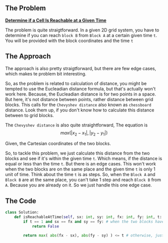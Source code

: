 ## The Problem
**[Determine if a Cell Is Reachable at a Given Time](https://leetcode.com/problems/determine-if-a-cell-is-reachable-at-a-given-time/description/?envType=daily-question&envId=2023-11-08)**

The problem is quite straigtforward. In a given 2D grid system, you have to determine if you can reach `block B` from `Block A` at a certain given time `t`. You will be provided with the block coordinates and the time `t`

## The Approach
The approach is also pretty straigtforward, but there are few edge cases, which makes te problem bit interesting.

So, as the problem is related to calculation of distance, you might be tempted to use the Eucleadian distance formula, but that's actually won't work here. Because, the Eucleadian distance is for two points in a space. But here, it's not distance between points, rather distance between grid blocks. This calls for the `Chevyshev distance` also known as `chessboard` distance. Look them up, if you don't know how to calculate this distance between to grid blocks. 

The `Chevyshev distance` is also quite straightforward, The equation is $$ max(|x_2 - x_1|, |y_2 -y_1|)$$

Given, the Cartesian coordinates of the two blocks.

So, to tackle this problem, we just calculate this distance from the two blocks and see if it's within the given time `t`. Which means, if the distance is equal or less than the time `t`. But there is an edge cases. This won't work when the two blocks are on the same place and the given time `t` is only 1 unit of time. Think about the time `t` is as steps. So, when the `Block A` and `Block B` are at the same place, you can't take 1 step and reach `Block B` from `A`. Because you are already on it. So we just handle this one edge case.

## The Code
```python
class Solution:
    def isReachableAtTime(self, sx: int, sy: int, fx: int, fy: int, t: int) -> bool:
        if t == 1 and sx == fx and sy == fy: # when the two blocks have the same coordinates (they are at the same place) and the step (time) needed is one, return False
            return False

        return max( abs(fx - sx), abs(fy - sy) ) <= t # otherwise, just return if the Chevyshev distance is equal or less than the given step (time)
```